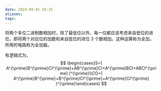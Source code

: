 ```yaml
---
date: 2024-09-01 20:25
aliases: 
tags: 
---
```

将两个多位二进制数相加时，除了最低位以外，每一位都应该考虑来自低位的进位，即将两个对应位的加数和来自低位的进位 3 个数相加。这种运算称为全加，所用的电路称为全加器。

有逻辑式为，
$$
\begin{cases}S=( A^{\prime}B^{\prime}CI^{\prime}+AB^{\prime}CI+A^{\prime}BCI+ABCI^{\prime} )^{\prime}\\CO=( A^{\prime}B^{\prime}+B^{\prime}CI^{\prime}+A^{\prime}CI^{\prime} )^{\prime}\end{cases}
$$
